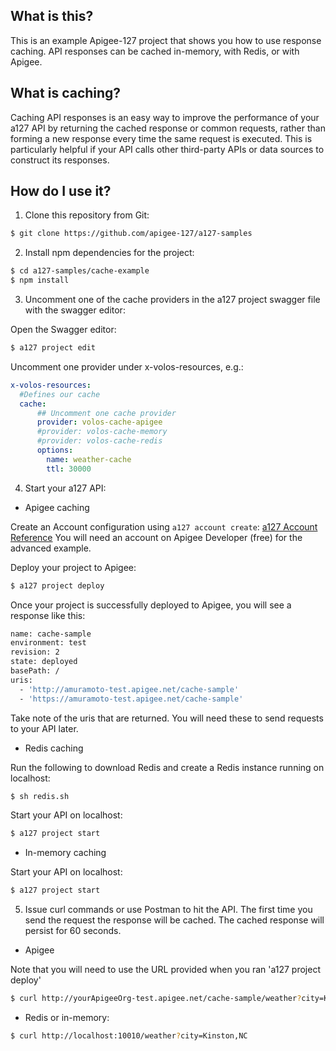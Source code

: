 ## What is this?

This is an example Apigee-127 project that shows you how to use response caching. API responses can be cached in-memory, with Redis, or with Apigee.

## What is caching?

Caching API responses is an easy way to improve the performance of your a127 API by returning the cached response or common requests, rather than forming a new response every time the same request is executed. This is particularly helpful if your API calls other third-party APIs or data sources to construct its responses.

## How do I use it?

1) Clone this repository from Git: 

```bash 
$ git clone https://github.com/apigee-127/a127-samples
```

2) Install npm dependencies for the project:

```bash
$ cd a127-samples/cache-example
$ npm install
```

3) Uncomment one of the cache providers in the a127 project swagger file with the swagger editor:

Open the Swagger editor:
```bash
$ a127 project edit
```

Uncomment one provider under x-volos-resources, e.g.:

```yaml
x-volos-resources:
  #Defines our cache
  cache:
      ## Uncomment one cache provider
      provider: volos-cache-apigee
      #provider: volos-cache-memory
      #provider: volos-cache-redis
      options:
        name: weather-cache
        ttl: 30000
```

4) Start your a127 API:

- Apigee caching

Create an Account configuration using `a127 account create`: [a127 Account Reference](https://github.com/apigee-127/a127-documentation/wiki/Apigee-127-command-line-reference#a127-account)
You will need an account on Apigee Developer (free) for the advanced example.

Deploy your project to Apigee:

```bash
$ a127 project deploy
```

Once your project is successfully deployed to Apigee, you will see a response like this:

```bash
name: cache-sample
environment: test
revision: 2
state: deployed
basePath: /
uris:
  - 'http://amuramoto-test.apigee.net/cache-sample'
  - 'https://amuramoto-test.apigee.net/cache-sample'
```

Take note of the uris that are returned. You will need these to send requests to your API later.

- Redis caching

Run the following to download Redis and create a Redis instance running on localhost:

```bash
$ sh redis.sh
``` 

Start your API on localhost:

```bash
$ a127 project start
```

- In-memory caching

Start your API on localhost:

```bash
$ a127 project start
```

5) Issue curl commands or use Postman to hit the API. The first time you send the request the response will be cached. The cached response will persist for 60 seconds.

- Apigee

Note that you will need to use the URL provided when you ran 'a127 project deploy'

```bash
$ curl http://yourApigeeOrg-test.apigee.net/cache-sample/weather?city=Kinston,NC
```

- Redis or in-memory:
```bash
$ curl http://localhost:10010/weather?city=Kinston,NC
```